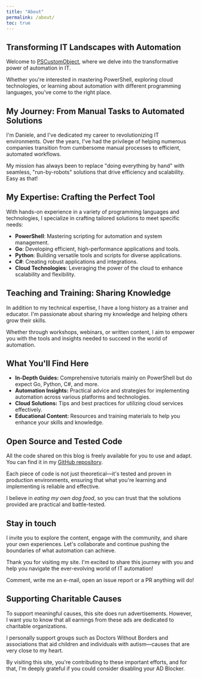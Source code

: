 ```yaml
---
title: "About"
permalink: /about/
toc: true
---
```


## Transforming IT Landscapes with Automation

Welcome to [PSCustomObject](https://pscustomobject.github.io/), where we delve into the transformative power of automation in IT.

Whether you're interested in mastering PowerShell, exploring cloud technologies, or learning about automation with different programming languages, you've come to the right place.

## My Journey: From Manual Tasks to Automated Solutions

I'm Daniele, and I've dedicated my career to revolutionizing IT environments. Over the years, I've had the privilege of helping numerous companies transition from cumbersome manual processes to efficient, automated workflows.

My mission has always been to replace "doing everything by hand" with seamless, "run-by-robots" solutions that drive efficiency and scalability. Easy as that!

## My Expertise: Crafting the Perfect Tool

With hands-on experience in a variety of programming languages and technologies, I specialize in crafting tailored solutions to meet specific needs:

- **PowerShell**: Mastering scripting for automation and system management.
- **Go**: Developing efficient, high-performance applications and tools.
- **Python**: Building versatile tools and scripts for diverse applications.
- **C#**: Creating robust applications and integrations.
- **Cloud Technologies**: Leveraging the power of the cloud to enhance scalability and flexibility.

## Teaching and Training: Sharing Knowledge

In addition to my technical expertise, I have a long history as a trainer and educator. I'm passionate about sharing my knowledge and helping others grow their skills.

Whether through workshops, webinars, or written content, I aim to empower you with the tools and insights needed to succeed in the world of automation.

## What You'll Find Here

- **In-Depth Guides:** Comprehensive tutorials mainly on PowerShell but do expect Go, Python, C#, and more.
- **Automation Insights:** Practical advice and strategies for implementing automation across various platforms and technologies.
- **Cloud Solutions:** Tips and best practices for utilizing cloud services effectively.
- **Educational Content:** Resources and training materials to help you enhance your skills and knowledge.

## Open Source and Tested Code

All the code shared on this blog is freely available for you to use and adapt. You can find it in my [GitHub repository](https://github.com/PsCustomObject).

Each piece of code is not just theoretical—it's tested and proven in production environments, ensuring that what you're learning and implementing is reliable and effective.

I believe in *eating my own dog food*, so you can trust that the solutions provided are practical and battle-tested.

## Stay in touch

I invite you to explore the content, engage with the community, and share your own experiences. Let's collaborate and continue pushing the boundaries of what automation can achieve.

Thank you for visiting my site. I'm excited to share this journey with you and help you navigate the ever-evolving world of IT automation!

Comment, write me an e-mail, open an issue report or a PR anything will do!

## Supporting Charitable Causes

To support meaningful causes, this site does run advertisements. However, I want you to know that all earnings from these ads are dedicated to charitable organizations.

I personally support groups such as Doctors Without Borders and associations that aid children and individuals with autism—causes that are very close to my heart.

By visiting this site, you're contributing to these important efforts, and for that, I'm deeply grateful if you could consider disabling your AD Blocker.
